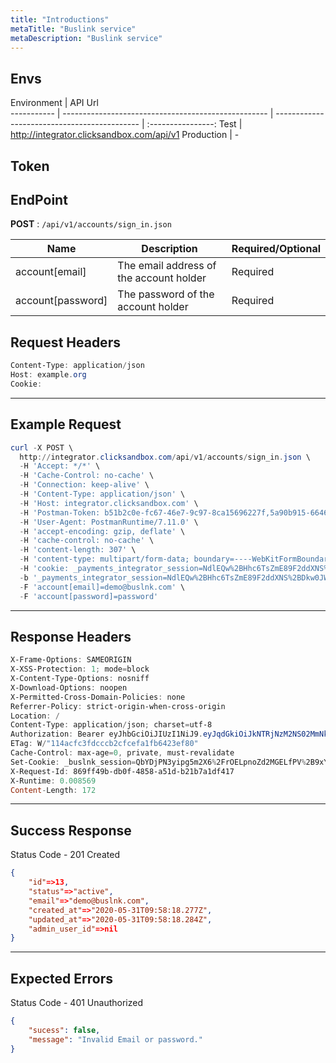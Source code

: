 ```yaml
---
title: "Introductions"
metaTitle: "Buslink service"
metaDescription: "Buslink service"
---
```

## Envs

Environment | API Url  
----------- | --------------------------------------------------- | -------------------------------------------- | :----------------:
Test     | <http://integrator.clicksandbox.com/api/v1>
Production  | -            
## Token

## EndPoint
**POST** : `/api/v1/accounts/sign_in.json`

Name                                   | Description                                 | Required/Optional
-------------------------------------- | ------------------------------------------- | ------------------------
account[email]	 | The email address of the account holder      | Required
account[password] | The password of the account holder      | Required

## Request Headers
```powershell
Content-Type: application/json
Host: example.org
Cookie:

```
--------------------------------------------------------------------------------
## Example Request

```powershell
curl -X POST \
  http://integrator.clicksandbox.com/api/v1/accounts/sign_in.json \
  -H 'Accept: */*' \
  -H 'Cache-Control: no-cache' \
  -H 'Connection: keep-alive' \
  -H 'Content-Type: application/json' \
  -H 'Host: integrator.clicksandbox.com' \
  -H 'Postman-Token: b51b2c0e-fc67-46e7-9c97-8ca15696227f,5a90b915-6646-42c9-8502-811e1bfe8843' \
  -H 'User-Agent: PostmanRuntime/7.11.0' \
  -H 'accept-encoding: gzip, deflate' \
  -H 'cache-control: no-cache' \
  -H 'content-length: 307' \
  -H 'content-type: multipart/form-data; boundary=----WebKitFormBoundary7MA4YWxkTrZu0gW' \
  -H 'cookie: _payments_integrator_session=NdlEQw%2BHhc6TsZmE89F2ddXNS%2BDkw0JW0GN6UBUlCVdXqbJn8ujdOerZNT%2FCDkZnvhHy9e%2BuUx1jIXRLtAn%2F16L961kcNJ29QWv5l1EQ9Y3SIY2qezqItHC7v5L1MrhhKhPoPucAoni3ndZD58kRt6QC4%2F6ui04YTqlZze0j2V3uVsnpp4mU%2BI87GVQjUvxhFxV%2B%2FA%3D%3D--cfU4DWmJYR2ZJ%2BRk--lp71M6UgMe6A%2FbQN4kui1A%3D%3D; _buslnk_session=KLfZuteGO5LwZa5OBpWhCCixS%2FwrjJJExPIlJXCOyXOaag4tQJwnbFRJhWecLrkFBaWvKtbFlA3hcJBtdDByAYJkquAs%2BGz4WuU7EhvFJnq34B2eeUpN1%2B7Oxha5nV%2BfkfXHLoMM5BONg2zoMk9apWCifWFeNGUri9DU7TrVIS%2FnPy17XEYs--9R66%2FUzfM5C6nPIK--MXsm2%2B0BtK6WM03z7VK%2FMg%3D%3D' \
  -b '_payments_integrator_session=NdlEQw%2BHhc6TsZmE89F2ddXNS%2BDkw0JW0GN6UBUlCVdXqbJn8ujdOerZNT%2FCDkZnvhHy9e%2BuUx1jIXRLtAn%2F16L961kcNJ29QWv5l1EQ9Y3SIY2qezqItHC7v5L1MrhhKhPoPucAoni3ndZD58kRt6QC4%2F6ui04YTqlZze0j2V3uVsnpp4mU%2BI87GVQjUvxhFxV%2B%2FA%3D%3D--cfU4DWmJYR2ZJ%2BRk--lp71M6UgMe6A%2FbQN4kui1A%3D%3D; _buslnk_session=KLfZuteGO5LwZa5OBpWhCCixS%2FwrjJJExPIlJXCOyXOaag4tQJwnbFRJhWecLrkFBaWvKtbFlA3hcJBtdDByAYJkquAs%2BGz4WuU7EhvFJnq34B2eeUpN1%2B7Oxha5nV%2BfkfXHLoMM5BONg2zoMk9apWCifWFeNGUri9DU7TrVIS%2FnPy17XEYs--9R66%2FUzfM5C6nPIK--MXsm2%2B0BtK6WM03z7VK%2FMg%3D%3D' \
  -F 'account[email]=demo@buslnk.com' \
  -F 'account[password]=password'
```

--------------------------------------------------------------------------------
## Response Headers
```powershell
X-Frame-Options: SAMEORIGIN
X-XSS-Protection: 1; mode=block
X-Content-Type-Options: nosniff
X-Download-Options: noopen
X-Permitted-Cross-Domain-Policies: none
Referrer-Policy: strict-origin-when-cross-origin
Location: /
Content-Type: application/json; charset=utf-8
Authorization: Bearer eyJhbGciOiJIUzI1NiJ9.eyJqdGkiOiJkNTRjNzM2NS02MmNkLTQzMWUtOWE2MS00ZTU3YzZlMmI4NzEiLCJzdWIiOiIxMyIsInNjcCI6ImFjY291bnQiLCJhdWQiOm51bGwsImlhdCI6MTU5MDkxOTA5OCwiZXhwIjoxNTkwOTE5Mzk4fQ.tF-qCY37YvoqoHDe9haVV1Y3CpFQiaO0AV8tXXVtKco
ETag: W/"114acfc3fdcccb2cfcefa1fb6423ef80"
Cache-Control: max-age=0, private, must-revalidate
Set-Cookie: _buslnk_session=QbYDjPN3yipg5m2X6%2FrOELpnoZd2MGELfPV%2B9xY8Jjo9PDMzDCOIMrgJjvU%2B%2BP%2FhUURUUqaIoJDeseiLdLlwMICUgKa1AkJ%2FKnTv5zt6DZYTJ7tSMMJ%2FvjCQFzumZvlvUHlot89tR%2FbhECj%2Fv8ZTKHTm9qdtHu73%2Bwl1H%2Bes1iKAe7DmilSvkKBwAVe3MsmYJ4OKWJWX1tVJhAP2BMop5Zj7SuWIPXmjct2HWQOGPwzjv17qGiEKntatmShHAS4WttLGR2Ky68C5TEb6wdFGXbzh36EzXDFZKNTI--Wodr5YkSqS398sCn--mP4U0JET74YziII1WRFX5A%3D%3D; path=/; HttpOnly
X-Request-Id: 869ff49b-db0f-4858-a51d-b21b7a1df417
X-Runtime: 0.008569
Content-Length: 172
```
--------------------------------------------------------------------------------
## Success Response

Status Code - 201 Created

```json
{
    "id"=>13,
    "status"=>"active",
    "email"=>"demo@buslnk.com",
    "created_at"=>"2020-05-31T09:58:18.277Z",
    "updated_at"=>"2020-05-31T09:58:18.284Z",
    "admin_user_id"=>nil
}
```

--------------------------------------------------------------------------------

## Expected Errors
Status Code - 401 Unauthorized

```json
{
    "sucess": false,
    "message": "Invalid Email or password."
}
```
